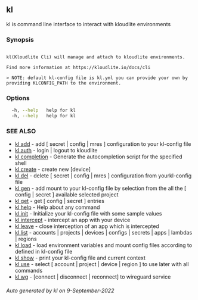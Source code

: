 ## kl

kl is command line interface to interact with kloudlite environments

### Synopsis

```

kl(Kloudlite Cli) will manage and attach to kloudlite environments.

Find more information at https://kloudlite.io/docs/cli

> NOTE: default kl-config file is kl.yml you can provide your own by providing KLCONFIG_PATH to the environment.
```

### Options

```bash
  -h, --help   help for kl
  -h, --help   help for kl
```

### SEE ALSO

* [kl add](kl_add.md)  - add [ secret | config | mres ] configuration to your kl-config file
* [kl auth](kl_auth.md)  - login | logout to kloudlite
* [kl completion](kl_completion.md)  - Generate the autocompletion script for the specified shell
* [kl create](kl_create.md)  - create new [device]
* [kl del](kl_del.md)  - delete [ secret | config | mres ] configuration from yourkl-config file
* [kl gen](kl_gen.md)  - add mount to your kl-config file by selection from the all the [ config | secret ] available selected project
* [kl get](kl_get.md)  - get [ config | secret ] entries
* [kl help](kl_help.md)  - Help about any command
* [kl init](kl_init.md)  - Initialize your kl-config file with some sample values
* [kl intercept](kl_intercept.md)  - intercept an app with your device
* [kl leave](kl_leave.md)  - close interception of an app which is intercepted
* [kl list](kl_list.md)  - accounts | projects | devices | configs | secrets | apps | lambdas | regions
* [kl load](kl_load.md)  - load environment variables and mount config files according to defined in kl-config file
* [kl show](kl_show.md)  - print your kl-config file and current context
* [kl use](kl_use.md)  - select [ account | project | device | region ] to use later with all commands
* [kl wg](kl_wg.md)  - [connect | disconnect | reconnect] to wireguard service

###### Auto generated by kl on 9-September-2022

